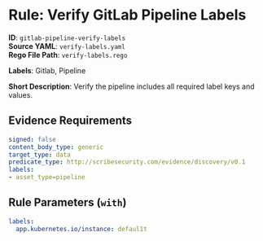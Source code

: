 # Rule: Verify GitLab Pipeline Labels

**ID**: `gitlab-pipeline-verify-labels`  
**Source YAML**: `verify-labels.yaml`  
**Rego File Path**: `verify-labels.rego`  

**Labels**: Gitlab, Pipeline

**Short Description**: Verify the pipeline includes all required label keys and values.

## Evidence Requirements

```yaml
signed: false
content_body_type: generic
target_type: data
predicate_type: http://scribesecurity.com/evidence/discovery/v0.1
labels:
- asset_type=pipeline
```
## Rule Parameters (`with`)

```yaml
labels:
  app.kubernetes.io/instance: defaul1t
```
